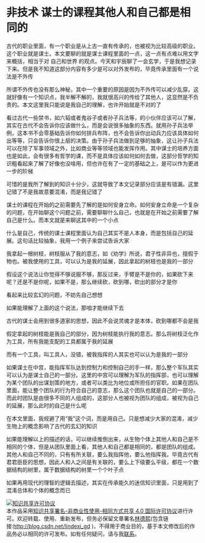 
# 非技术 谋士的课程其他人和自己都是相同的

古代的职业里面，有一个职业是从上古一直有传承的，也被视为比较高级的职业。这个职业就是谋士。本文要聊的就是谋士课程里面的一点，这一点有点难以用文字来概括，相当于对 自己和世界 的观点。今天和宇辰聊了一会玄学，于是我想记录下来。但是我不知道这部分内容有多少是可以对外发布的，毕竟传承里面有一个说法是不外传

<!--more-->


<!-- CreateTime:2020/11/16 9:29:18 -->

<!-- 草稿 -->

所谓不外传也没有那么神秘，其中一个重要的原因是因为不外传可以减少乱穿。这就好像有一个知识点，我半解不解的，我就很高兴的传给了其他人，这显然是不负责的。本文这里我只能说是我自己的理解，也许开始就是不对的了

看过古代一些禁书，如六韬或者鬼谷子或者孙子兵法等，的小伙伴应该可以了解，其实在古代不会告诉你应该做什么，而是会说很多抽象的东西。就用孙子兵法举例，这本书不会零基础告诉你如何排兵布阵，也不会告诉你出动兵力应该具体如何出等等，只会告诉你很上层的决策。由于孙子兵法做到足够的抽象，这让孙子兵法可以在除了军事领域之外，比如商业等等领域也能发挥作用。其中谋士的培养方面也是如此，会有很多有哲学的课，而不是具体应该如何如何去做，这部分哲学的知识粗看起来了解了好像也没啥用，但也许在有了一定的基础之上，是可以作为更进一步的阶梯

可惜的是我所了解到的知识十分少，这就导致了本文记录部分应该是有错漏。这里记错了不是我故意要混淆，而是我记错了

谋士的课程在开始的之前需要先了解的是如何安身立命。如何安身立命是一个复杂的问题，在开始聊这个问题之前，需要聊聊什么自己，也就是在开始之前需要了解自己是什么。而本文就是来聊这其中的一个小点

什么是自己，传统的谋士课程里面认为自己其实不是人本身，而是包括自己的延展。这句话比较抽象，我用一个例子来尝试告诉大家

我拿起一根树枝，树枝服从了我的意志，如《劝学》所说，君子性非异也，擅假于物也。被我使用的工具，可以认为是我的延展，因此拿起的树枝也是我的一部分

假设这个说法让你觉得不够说服不够，那反过来，手臂是不是你的，如果砍下来呢？还是不是你呢，如果不是，那么继续砍，砍到哪，砍出的部分才是你

看起来比较玄幻的问题，不妨先自己想想

如果能理解了上面的这个说法，那咱才能继续下去

古代的谋士会用到很多道家的思想，因此不会说灵魂才是本体，砍到哪都不会是我

假定拿起的树枝能是我自己的部分，因为树枝能执行我的意志。那么将树枝泛化作为工具，所有我能支配的工具都属于我的延展

而有一个工具，叫工具人，没错，被我指挥的人其实也可以认为是我的一部分

如果谋士在中宫，能指挥军队达到控制力和控制自己的手一样，那么整个军队其实可以认为是谋士自己的一部分。这里的中宫可以理解为军队的指挥部，也可以理解为某个团队的出谋划策的地方，或者可以类比为地位或所担任的官职。如果在团队里面，能让整个团队的行为符合自己的意志，那么这个团队也就是自己的一部分。而此时团队是由很多不同的人组成的，这部分人也被视为团队的组成，被视为自己的延展，那么此时的自己是什么呢

在本文里面，我规避了用“我”这个词，而是用自己。只是想减少大家的混淆，减少生物上的概念影响了古代的玄幻的知识

如果能理解以上的描述的话，可以继续推倒出来，从生物个体上其他人和自己是不相同的个体，但是从团队里面上看，其他人和自己都是相同的，都是团队的组成。其他人和自己不同的，只有有所关联，要么我指挥他，要么他指挥我。毕竟古代有君君臣臣的思想，因此人和人之间是有关联的，要么上下级要么平级，都在一个数据结构的树里，属于数据结构的树里一个个叶子点

如果再用现代的理智的逻辑去描述，其实在传承能久的迷信知识里面，只是用到了混淆总体和个体的概念而已





<a rel="license" href="http://creativecommons.org/licenses/by-nc-sa/4.0/"><img alt="知识共享许可协议" style="border-width:0" src="https://licensebuttons.net/l/by-nc-sa/4.0/88x31.png" /></a><br />本作品采用<a rel="license" href="http://creativecommons.org/licenses/by-nc-sa/4.0/">知识共享署名-非商业性使用-相同方式共享 4.0 国际许可协议</a>进行许可。欢迎转载、使用、重新发布，但务必保留文章署名[林德熙](http://blog.csdn.net/lindexi_gd)(包含链接:http://blog.csdn.net/lindexi_gd )，不得用于商业目的，基于本文修改后的作品务必以相同的许可发布。如有任何疑问，请与我[联系](mailto:lindexi_gd@163.com)。